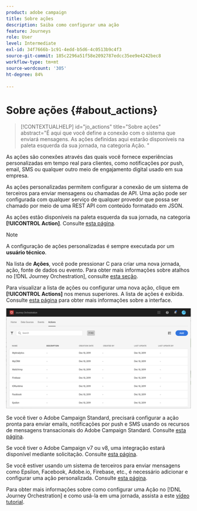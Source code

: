 ```yaml
---
product: adobe campaign
title: Sobre ações
description: Saiba como configurar uma ação
feature: Journeys
role: User
level: Intermediate
exl-id: 34f7666b-1c91-4edd-b5d6-4c0513b9c4f3
source-git-commit: 185c2296a51f58e2092787edcc35ee9e4242bec8
workflow-type: tm+mt
source-wordcount: '305'
ht-degree: 84%

---
```


# Sobre ações {#about_actions}

>[!CONTEXTUALHELP]
>id="jo_actions"
>title="Sobre ações"
>abstract="É aqui que você define a conexão com o sistema que enviará mensagens. As ações definidas aqui estarão disponíveis na paleta esquerda da sua jornada, na categoria Ação. "

As ações são conexões através das quais você fornece experiências personalizadas em tempo real para clientes, como notificações por push, email, SMS ou qualquer outro meio de engajamento digital usado em sua empresa.

As ações personalizadas permitem configurar a conexão de um sistema de terceiros para enviar mensagens ou chamadas de API. Uma ação pode ser configurada com qualquer serviço de qualquer provedor que possa ser chamado por meio de uma REST API com conteúdo formatado em JSON.

As ações estão disponíveis na paleta esquerda da sua jornada, na categoria **[!UICONTROL Action]**. Consulte [esta página](../building-journeys/about-action-activities.md).

>[!NOTE]
>
>A configuração de ações personalizadas é sempre executada por um **usuário técnico**.

Na lista de **Ações**, você pode pressionar C para criar uma nova jornada, ação, fonte de dados ou evento. Para obter mais informações sobre atalhos no [!DNL Journey Orchestration], consulte [esta seção](../about/user-interface.md#section_ksq_zr1_ffb).

Para visualizar a lista de ações ou configurar uma nova ação, clique em **[!UICONTROL Actions]** nos menus superiores. A lista de ações é exibida. Consulte [esta página](../about/user-interface.md) para obter mais informações sobre a interface.

![](../assets/custom1.png)

Se você tiver o Adobe Campaign Standard, precisará configurar a ação pronta para enviar emails, notificações por push e SMS usando os recursos de mensagens transacionais do Adobe Campaign Standard. Consulte [esta página](../action/working-with-adobe-campaign.md).

Se você tiver o Adobe Campaign v7 ou v8, uma integração estará disponível mediante solicitação. Consulte [esta página](../action/acc-action.md).

Se você estiver usando um sistema de terceiros para enviar mensagens como Epsilon, Facebook, Adobe.io, Firebase, etc., é necessário adicionar e configurar uma ação personalizada. Consulte [esta página](../action/about-custom-action-configuration.md).

Para obter mais informações sobre como configurar uma Ação no [!DNL Journey Orchestration] e como usá-la em uma jornada, assista a este [vídeo tutorial](https://experienceleague.adobe.com/docs/platform-learn/tutorials/journey-orchestration/configure-actions.html).
